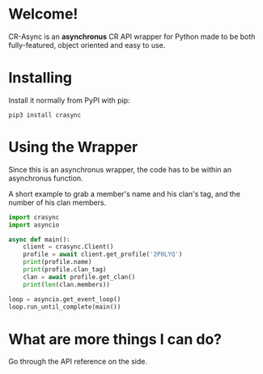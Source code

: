 # Welcome!

CR-Async is an **asynchronus** CR API wrapper for Python made to be both fully-featured, object oriented and easy to use.

# Installing

Install it normally from PyPI with pip:
```
pip3 install crasync
```

# Using the Wrapper

Since this is an asynchronus wrapper, the code has to be within an asynchronus function.

A short example to grab a member's name and his clan's tag, and the number of his clan members.

```python
import crasync
import asyncio

async def main():
    client = crasync.Client()
    profile = await client.get_profile('2P0LYQ')
    print(profile.name)
    print(profile.clan_tag)
    clan = await profile.get_clan()
    print(len(clan.members))

loop = asyncio.get_event_loop()
loop.run_until_complete(main())
```

# What are more things I can do?

Go through the API reference on the side.
